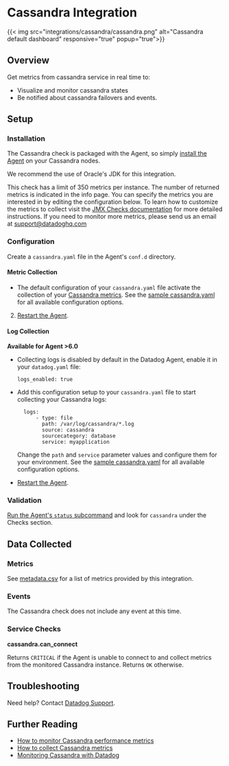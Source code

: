 # Cassandra Integration
{{< img src="integrations/cassandra/cassandra.png" alt="Cassandra default dashboard" responsive="true" popup="true">}}
## Overview

Get metrics from cassandra service in real time to:

* Visualize and monitor cassandra states
* Be notified about cassandra failovers and events.

## Setup
### Installation

The Cassandra check is packaged with the Agent, so simply [install the Agent][1] on your Cassandra nodes.

We recommend the use of Oracle's JDK for this integration.

This check has a limit of 350 metrics per instance. The number of returned metrics is indicated in the info page. You can specify the metrics you are interested in by editing the configuration below. To learn how to customize the metrics to collect visit the [JMX Checks documentation][2] for more detailed instructions. If you need to monitor more metrics, please send us an email at support@datadoghq.com

### Configuration

Create a `cassandra.yaml` file in the Agent's `conf.d` directory.

#### Metric Collection

*  The default configuration of your `cassandra.yaml` file activate the collection of your [Cassandra metrics](#metrics).
 See the [sample  cassandra.yaml][3] for all available configuration options.
 
2. [Restart the Agent][4].

#### Log Collection

**Available for Agent >6.0**

* Collecting logs is disabled by default in the Datadog Agent, enable it in your `datadog.yaml` file:

  ```
  logs_enabled: true
  ```

* Add this configuration setup to your `cassandra.yaml` file to start collecting your Cassandra logs:

  ```
    logs:
        - type: file
          path: /var/log/cassandra/*.log
          source: cassandra
          sourcecategory: database
          service: myapplication
  ```

  Change the `path` and `service` parameter values and configure them for your environment.
See the [sample  cassandra.yaml](https://github.com/DataDog/integrations-core/blob/master/cassandra/conf.yaml.example) for all available configuration options.
   
* [Restart the Agent](https://docs.datadoghq.com/agent/faq/agent-commands/#start-stop-restart-the-agent).

### Validation

[Run the Agent's `status` subcommand][5] and look for `cassandra` under the Checks section.

## Data Collected
### Metrics
See [metadata.csv][6] for a list of metrics provided by this integration.

### Events
The Cassandra check does not include any event at this time.

### Service Checks
**cassandra.can_connect**

Returns `CRITICAL` if the Agent is unable to connect to and collect metrics from the monitored Cassandra instance. Returns `OK` otherwise.

## Troubleshooting
Need help? Contact [Datadog Support][7].

## Further Reading

* [How to monitor Cassandra performance metrics][8]
* [How to collect Cassandra metrics][9]
* [Monitoring Cassandra with Datadog][10]


[1]: https://app.datadoghq.com/account/settings#agent
[2]: https://docs.datadoghq.com/integrations/java/
[3]: https://github.com/DataDog/integrations-core/blob/master/cassandra/conf.yaml.example
[4]: https://docs.datadoghq.com/agent/faq/agent-commands/#start-stop-restart-the-agent
[5]: https://docs.datadoghq.com/agent/faq/agent-commands/#agent-status-and-information
[6]: https://github.com/DataDog/integrations-core/blob/master/cassandra/metadata.csv
[7]: http://docs.datadoghq.com/help/
[8]: https://www.datadoghq.com/blog/how-to-monitor-cassandra-performance-metrics/
[9]: https://www.datadoghq.com/blog/how-to-collect-cassandra-metrics/
[10]: https://www.datadoghq.com/blog/monitoring-cassandra-with-datadog/
